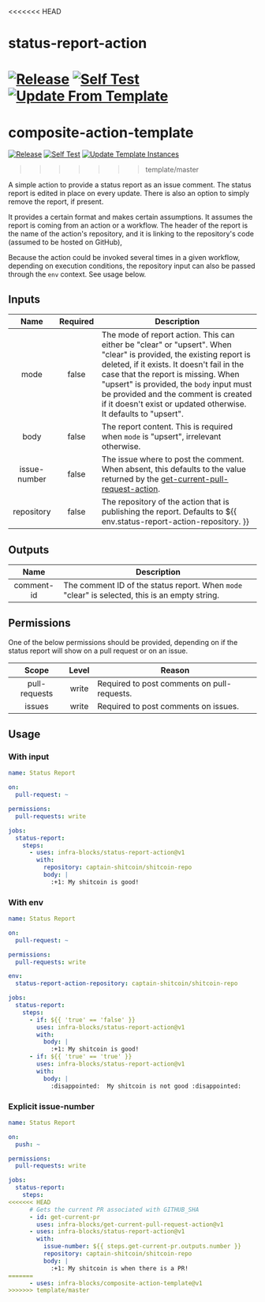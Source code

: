 <<<<<<< HEAD
# status-report-action
[![Release](https://github.com/infra-blocks/status-report-action/actions/workflows/git-tag-semver-from-label.yml/badge.svg)](https://github.com/infra-blocks/status-report-action/actions/workflows/git-tag-semver-from-label.yml)
[![Self Test](https://github.com/infra-blocks/status-report-action/actions/workflows/self-test.yml/badge.svg)](https://github.com/infra-blocks/status-report-action/actions/workflows/self-test.yml)
[![Update From Template](https://github.com/infra-blocks/status-report-action/actions/workflows/update-from-template.yml/badge.svg)](https://github.com/infra-blocks/status-report-action/actions/workflows/update-from-template.yml)
=======
# composite-action-template
[![Release](https://github.com/infra-blocks/composite-action-template/actions/workflows/git-tag-semver-from-label.yml/badge.svg)](https://github.com/infra-blocks/composite-action-template/actions/workflows/git-tag-semver-from-label.yml)
[![Self Test](https://github.com/infra-blocks/composite-action-template/actions/workflows/self-test.yml/badge.svg)](https://github.com/infra-blocks/composite-action-template/actions/workflows/self-test.yml)
[![Update Template Instances](https://github.com/infra-blocks/composite-action-template/actions/workflows/trigger-update-from-template.yml/badge.svg)](https://github.com/infra-blocks/composite-action-template/actions/workflows/trigger-update-from-template.yml)
>>>>>>> template/master

A simple action to provide a status report as an issue comment. The status report is edited in place on every
update. There is also an option to simply remove the report, if present.

It provides a certain format and makes certain assumptions. It assumes the report is coming from an
action or a workflow. The header of the report is the name of the action's repository, and it is linking
to the repository's code (assumed to be hosted on GitHub),

Because the action could be invoked several times in a given workflow, depending on execution conditions,
the repository input can also be passed through the `env` context. See usage below.

## Inputs

|     Name     | Required | Description                                                                                                                                                                                                                                                                                                                                                   |
|:------------:|:--------:|---------------------------------------------------------------------------------------------------------------------------------------------------------------------------------------------------------------------------------------------------------------------------------------------------------------------------------------------------------------|
|     mode     |  false   | The mode of report action. This can either be "clear" or "upsert". When "clear" is provided, the existing report is deleted, if it exists. It doesn't fail in the case that the report is missing. When "upsert" is provided, the `body` input must be provided and the comment is created if it doesn't exist or updated otherwise. It defaults to "upsert". |
|     body     |  false   | The report content. This is required when `mode` is "upsert", irrelevant otherwise.                                                                                                                                                                                                                                                                           |
| issue-number |  false   | The issue where to post the comment. When absent, this defaults to the value returned by the [get-current-pull-request-action](https://github.com/infra-blocks/get-current-pull-request-action).                                                                                                                                                     |
|  repository  |  false   | The repository of the action that is publishing the report. Defaults to ${{ env.status-report-action-repository. }}                                                                                                                                                                                                                                           |

## Outputs

|    Name    | Description                                                                                    |
|:----------:|------------------------------------------------------------------------------------------------|
| comment-id | The comment ID of the status report. When `mode` "clear" is selected, this is an empty string. |

## Permissions

One of the below permissions should be provided, depending on if the status report will show on a pull request
or on an issue.

|     Scope     | Level | Reason                                      |
|:-------------:|:-----:|---------------------------------------------|
| pull-requests | write | Required to post comments on pull-requests. |
|    issues     | write | Required to post comments on issues.        |

## Usage

### With input
```yaml
name: Status Report

on:
  pull-request: ~

permissions:
  pull-requests: write

jobs:
  status-report:
    steps:
      - uses: infra-blocks/status-report-action@v1
        with:
          repository: captain-shitcoin/shitcoin-repo
          body: |
            :+1: My shitcoin is good!
```

### With env
```yaml
name: Status Report

on:
  pull-request: ~

permissions:
  pull-requests: write

env:
  status-report-action-repository: captain-shitcoin/shitcoin-repo

jobs:
  status-report:
    steps:
      - if: ${{ 'true' == 'false' }}
        uses: infra-blocks/status-report-action@v1
        with:
          body: |
            :+1: My shitcoin is good!
      - if: ${{ 'true' == 'true' }}
        uses: infra-blocks/status-report-action@v1
        with:
          body: |
            :disappointed:  My shitcoin is not good :disappointed:
```

### Explicit issue-number
```yaml
name: Status Report

on:
  push: ~

permissions:
  pull-requests: write

jobs:
  status-report:
    steps:
<<<<<<< HEAD
      # Gets the current PR associated with GITHUB_SHA
      - id: get-current-pr
        uses: infra-blocks/get-current-pull-request-action@v1
      - uses: infra-blocks/status-report-action@v1
        with:
          issue-number: ${{ steps.get-current-pr.outputs.number }}
          repository: captain-shitcoin/shitcoin-repo
          body: |
            :+1: My shitcoin is when there is a PR!
=======
      - uses: infra-blocks/composite-action-template@v1
>>>>>>> template/master
```
